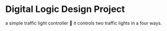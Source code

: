 # Digital Logic Design Project
a simple traffic light controller 🚦 
it controls two traffic lights in a four ways.
